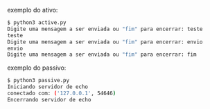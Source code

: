 exemplo do ativo:
```Bash
$ python3 active.py 
Digite uma mensagem a ser enviada ou "fim" para encerrar: teste
teste
Digite uma mensagem a ser enviada ou "fim" para encerrar: envio     
envio
Digite uma mensagem a ser enviada ou "fim" para encerrar: fim
```

exemplo do passivo:
```Bash
$ python3 passive.py 
Iniciando servidor de echo
conectado com: ('127.0.0.1', 54646)
Encerrando servidor de echo
```